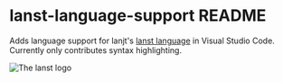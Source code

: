# lanst-language-support README

Adds language support for lanjt's [lanst language](https://github.com/notthatkuna/lanst) in Visual Studio Code.
Currently only contributes syntax highlighting.

![The lanst logo](https://user-images.githubusercontent.com/74612839/232858777-32724d53-56bd-4c55-b28d-dff1bd4605bb.png)